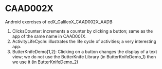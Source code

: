 # CAAD002X

Android exercises of edX_GalileoX_CAAD002X_AADB

1) ClicksCounter: increments a counter by clicking a button; same as the app of the same 
   name in CAAD001X.
2) ActivityLifeCycle: illustrates the life cycle of activities; a very interesting app.
3) ButterKnifeDemo[1,2]: Clicking on a button changes the display of a text view; 
   we do not use the ButterKnife Library (in ButterKnifeDemo_1) then we use it (in 
   ButterKnifeDemo_2)